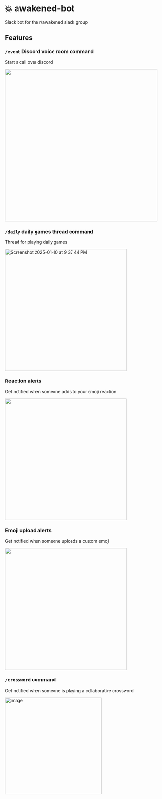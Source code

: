 # 💥 awakened-bot

Slack bot for the r/awakened slack group

## Features

### `/event` Discord voice room command

Start a call over discord

<img width="500" src="https://github.com/user-attachments/assets/6cc9eec0-adb4-4948-bfb5-12b063e09945" />

### `/daily` daily games thread command

Thread for playing daily games

<img width="400" alt="Screenshot 2025-01-10 at 9 37 44 PM" src="https://github.com/user-attachments/assets/169f2666-b29c-40a7-9040-1951eba6455f" />

### Reaction alerts

Get notified when someone adds to your emoji reaction

<img width="400" src="https://github.com/user-attachments/assets/66762ca1-d8c5-413b-b32b-d34a96d3e89d" />

### Emoji upload alerts

Get notified when someone uploads a custom emoji

<img width="400" src="https://github.com/user-attachments/assets/02f55165-4405-4036-9f8f-f0a831f934fb" />

### `/crossword` command

Get notified when someone is playing a collaborative crossword

<img width="317" alt="image" src="https://github.com/user-attachments/assets/b92ae036-eea5-40a2-81d3-3f1d66b1d0ad" />
